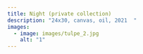 ```yaml
---
title: Night (private collection)
description: "24x30, canvas, oil, 2021  "
images:
  - image: images/tulpe_2.jpg
    alt: "1"
---
```

